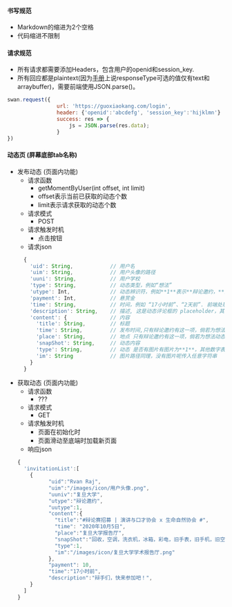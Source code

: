 #### 书写规范
* Markdown的缩进为2个空格
* 代码缩进不限制
#### 请求规范
* 所有请求都需要添加Headers，包含用户的openid和session_key.
* 所有回应都是plaintext(因为[手册](https://smartprogram.baidu.com/docs/develop/api/net/request/)上说responseType可选的值仅有text和arraybuffer)，需要前端使用JSON.parse()。
```javascript
swan.request({
                url: 'https://guoxiaokang.com/login', 
                header: {'openid':'abcdefg', 'session_key':'hijklmn'} 
                success: res => { 
                    js = JSON.parse(res.data);
                }
})
```
#### 动态页 (屏幕底部tab名称)
* 发布动态 (页面内功能)
  * 请求函数
    * getMomentByUser(int offset, int limit) 
    * offset表示当前已获取的动态个数
    * limit表示请求获取的动态个数
  * 请求模式  
    * POST  
  * 请求触发时机
    * 点击按钮
  * 请求json
  ```javascript
    { 
      'uid': String,            // 用户名
      'uim': String,            // 用户头像的路径
      'uuni': String,           // 用户学校
      'type': String,           // 动态类型，例如“想法”
      'utype': Int,             // 动态辨识符，例如**1**表示**辩论邀约，**其余数字表示想法
      'payment': Int,           // 悬赏金
      'time': String,           // 时间，例如 “17小时前”、“2天前”. 前端处理可能会涉及读取用户的时间状态，比较麻烦，麻烦后端的同学直接传回可以显示的字符串
      'description': String,    // 描述, 这是动态评论框的 placeholder，其具体作用还需要向设计者询问一下
      'content': {              // 内容
        'title': String,        // 标题
        'time': String,         // 发布时间,只有辩论邀约有这一项，倘若为想法动态，可以传入任意的字符串 
        'place': String,        // 地点 只有辩论邀约有这一项，倘若为想法动态，可以传入任意的字符串
        'snapShot': String,     // 动态内容
        'type': String,         // 动态 是否有图片有图片为**1**，其他数字表示没有图片
        'im': String            // 图片路径同理，没有图片呢传入任意字符串
      }
    }
  ```
* 获取动态 (页面内功能)
  * 请求函数
    * ???
  * 请求模式
    * GET 
  * 请求触发时机
    * 页面在初始化时
    * 页面滑动至底端时加载新页面 
  * 响应json  
  ```javascript
  {
    'invitationList':[ 
      {
            "uid":"Rvan Raj",
            "uim":"/images/icon/用户头像.png",
            "uuniv":"复旦大学",
            "utype":"辩论邀约",
            "uutype":1,
            "content":{
              "title":"#辩论赛招募 | 演讲与口才协会 x 生命自然协会 #",
              "time": "2020年10月5日",
              "place":"复旦大学报告厅",
              "snapShot":"回收，空调，洗衣机，冰箱，彩电，旧手表，旧手机，旧空调，旧电脑~回收，空调，洗衣机，冰箱，彩电，旧手表，旧手机，旧空调，旧电脑~回收，空调，洗衣机，冰箱，彩电，旧手表，旧手机，旧空调，旧电脑~回收，空调，洗衣机，冰箱，彩电，旧手表，旧手机，旧空调，旧电脑~",
              "type":1,
              "im":"/images/icon/复旦大学学术报告厅.png"
            },
            "payment": 10,
            "time":"17小时前",
            "description":"辩手们，快来参加吧！",
      }
    ]
  }
  ```  
